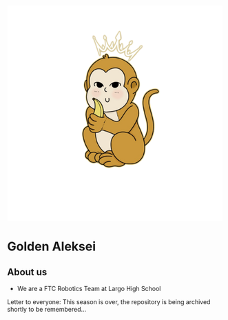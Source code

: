 ![Golden Aleskei's icon](https://github.com/Golden-Aleksei/.github/blob/c8950d3207ecf449ff2b37f9901f8bfc8b62a0ba/profile/Golden%20Al.webp)
# Golden Aleksei
## About us
* We are a FTC Robotics Team at Largo High School

Letter to everyone:
This season is over, the repository is being archived shortly to be remembered...
